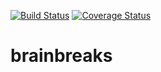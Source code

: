 [![Build Status](https://travis-ci.org/webispy/brainbreaks.svg?branch=master)](https://travis-ci.org/webispy/brainbreaks) [![Coverage Status](https://coveralls.io/repos/github/webispy/brainbreaks/badge.svg?branch=master)](https://coveralls.io/github/webispy/brainbreaks?branch=master)

# brainbreaks
